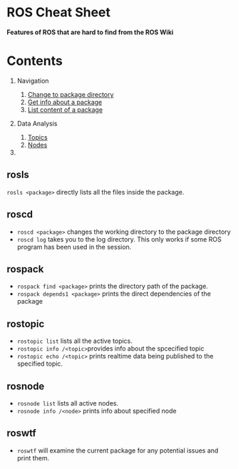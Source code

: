 # ROS Cheat Sheet
**Features of ROS that are hard to find from the ROS Wiki**


# Contents
1. Navigation  
    1. [Change to package directory](#roscd)
    2. [Get info about a package](#rospack)
    3. [List content of a package](#rosls)

2. Data Analysis
    1. [Topics](#rostopic)
    2. [Nodes](#rosnode)
    
3. 

## rosls
`rosls <package>` directly lists all the files inside the package.

## roscd
- `roscd <package>` changes the working directory to the package directory
- `roscd log` takes you to the log directory. This only works if some ROS program has been used in the session.

## rospack
- `rospack find <package>` prints the directory path of the package.
- `rospack depends1 <package>` prints the direct dependencies of the package

## rostopic
- `rostopic list` lists all the active topics.
- `rostopic info /<topic>`provides info about the spcecified topic
- `rostopic echo /<topic>` prints realtime data being published to the specified topic.

## rosnode
- `rosnode list` lists all active nodes.
- `rosnode info /<node>` prints info about specified node

## roswtf
- `roswtf` will examine the current package for any potential issues and print them.
